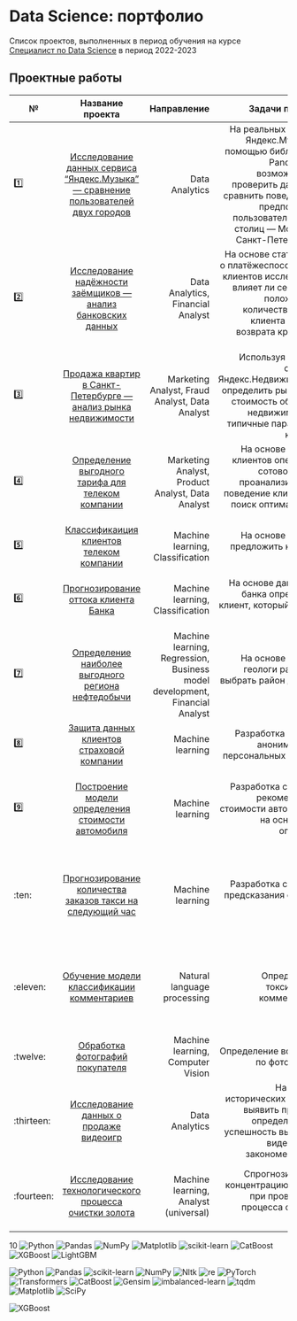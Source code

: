 # Data Science: портфолио
Список проектов, выполненных в период обучения на курсе [Специалист по Data Science](https://practicum.yandex.ru/data-scientist/) в период 2022-2023

## **Проектные работы** 
| №          |                                                                                Название проекта                                                                                |                                                                 Направление |                                                                                                                                                                             Задачи проекта |                                                                                                                                                                                                                                                                                                                                                                                                                                                                                                                                                                                                                                                                                                                                                                                                                                                                                                                                                 Использованные библиотеки |   
|------------|:------------------------------------------------------------------------------------------------------------------------------------------------------------------------------:|----------------------------------------------------------------------------:|-------------------------------------------------------------------------------------------------------------------------------------------------------------------------------------------:|--------------------------------------------------------------------------------------------------------------------------------------------------------------------------------------------------------------------------------------------------------------------------------------------------------------------------------------------------------------------------------------------------------------------------------------------------------------------------------------------------------------------------------------------------------------------------------------------------------------------------------------------------------------------------------------------------------------------------------------------------------------------------------------------------------------------------------------------------------------------------------------------------------------------------------------------------------------------------:|
| :one:      |        [Исследование данных сервиса “Яндекс.Музыка” — сравнение пользователей двух городов](https://github.com/RedAlexDad/YandexPracticum/tree/project_1_yandex_music)         |                                                              Data Analytics | На реальных данных Яндекс.Музыки c помощью библиотеки Pandas и её возможностей проверить данные и сравнить поведение и предпочтения пользователей двух столиц — Москвы и Санкт-Петербурга. |                                                                                                                                                                                                                                                                                                                                                                                                                                                                                                                                                                                                                                                                                                                                                       ![Python](https://img.shields.io/badge/python-3670A0?style=for-the-badge&logo=python&logoColor=ffdd54) ![Pandas](https://img.shields.io/badge/pandas-%23150458.svg?style=for-the-badge&logo=pandas&logoColor=white) |
| :two:      |   [Исследование надёжности заёмщиков — анализ банковских данных](https://github.com/RedAlexDad/YandexPracticum/tree/project_2_investigation_of_the_reliability_of_borrowers)   |                                           Data Analytics, Financial Analyst |                                     На основе статистики о платёжеспособности клиентов исследовать влияет ли семейное положение и количество детей клиента на факт возврата кредита в срок |                                                                                                                                                                                                                                                                                                                                                                                                                                                                                                                                                                                                                                                                                                                                                       ![Python](https://img.shields.io/badge/python-3670A0?style=for-the-badge&logo=python&logoColor=ffdd54) ![Pandas](https://img.shields.io/badge/pandas-%23150458.svg?style=for-the-badge&logo=pandas&logoColor=white) |
| :three:    |             [Продажа квартир в Санкт-Петербурге — анализ рынка недвижимости](https://github.com/RedAlexDad/YandexPracticum/tree/project_3_research_data_analysis)              |                              Marketing Analyst, Fraud Analyst, Data Analyst |                                                             Используя данные сервиса Яндекс.Недвижимость, определить рыночную стоимость объектов недвижимости и типичные параметры квартир |                                                                                                                                                                                                                                                                                                                                                                                                                                                                                                                                                                                                                              ![Python](https://img.shields.io/badge/python-3670A0?style=for-the-badge&logo=python&logoColor=ffdd54) ![Pandas](https://img.shields.io/badge/pandas-%23150458.svg?style=for-the-badge&logo=pandas&logoColor=white) ![Matplotlib](https://img.shields.io/badge/Matplotlib-%23ffffff.svg?style=for-the-badge&logo=Matplotlib&logoColor=black) |
| :four:     |                  [Определение выгодного тарифа для телеком компании](https://github.com/RedAlexDad/YandexPracticum/tree/project_4_statistical_data_analysis)                   |                            Marketing Analyst, Product Analyst, Data Analyst |                                                                          На основе данных клиентов оператора сотовой связи проанализировать поведение клиентов и поиск оптимального тарифа |                                                                                                                                                                                                                                                                                                                                                                                                                                                                                                                   ![Python](https://img.shields.io/badge/python-3670A0?style=for-the-badge&logo=python&logoColor=ffdd54) ![Pandas](https://img.shields.io/badge/pandas-%23150458.svg?style=for-the-badge&logo=pandas&logoColor=white) ![Matplotlib](https://img.shields.io/badge/Matplotlib-%23ffffff.svg?style=for-the-badge&logo=Matplotlib&logoColor=black) ![SciPy](https://img.shields.io/badge/SciPy-%230C55A5.svg?style=for-the-badge&logo=scipy&logoColor=%white) |
| :five:     |                       [Классификаиция клиентов телеком компании](https://github.com/RedAlexDad/YandexPracticum/tree/project_5_recommendation_of_tariffs)                       |                                            Machine learning, Classification |                                                                                                                                                 На основе данных предложить клиенту тариф. |                                                                                                                                                                                                                                                                                                                                                                                                                                                                                                                                                                                                                       ![Python](https://img.shields.io/badge/python-3670A0?style=for-the-badge&logo=python&logoColor=ffdd54) ![Pandas](https://img.shields.io/badge/pandas-%23150458.svg?style=for-the-badge&logo=pandas&logoColor=white) ![scikit-learn](https://img.shields.io/badge/scikit--learn-%23F7931E.svg?style=for-the-badge&logo=scikit-learn&logoColor=white) |
| :six:      |                             [Прогнозирование оттока клиента Банка](https://github.com/RedAlexDad/YandexPracticum/tree/project_6_customer_outflow)                              |                                            Machine learning, Classification |                                                                                                                            На основе данных из банка определить клиент, который может уйти |                                                                                                                                                                                                                                                                                                                                                                                    ![Python](https://img.shields.io/badge/python-3670A0?style=for-the-badge&logo=python&logoColor=ffdd54) ![Pandas](https://img.shields.io/badge/pandas-%23150458.svg?style=for-the-badge&logo=pandas&logoColor=white) ![NumPy](https://img.shields.io/badge/numpy-%23013243.svg?style=for-the-badge&logo=numpy&logoColor=white) ![Matplotlib](https://img.shields.io/badge/Matplotlib-%23ffffff.svg?style=for-the-badge&logo=Matplotlib&logoColor=black) ![scikit-learn](https://img.shields.io/badge/scikit--learn-%23F7931E.svg?style=for-the-badge&logo=scikit-learn&logoColor=white) |
| :seven:    |             [Определение наиболее выгодного региона нефтедобычи](https://github.com/RedAlexDad/YandexPracticum/tree/project_7_choosing_the_location_for_the_well)              | Machine learning, Regression, Business model development, Financial Analyst |                                                                                                                               На основе данных геологи разведки выбрать район добычи нефти |                                                                                                                                                                                                                                                                                                                                                                                                                                                                                              ![Python](https://img.shields.io/badge/python-3670A0?style=for-the-badge&logo=python&logoColor=ffdd54) ![Pandas](https://img.shields.io/badge/pandas-%23150458.svg?style=for-the-badge&logo=pandas&logoColor=white) ![Matplotlib](https://img.shields.io/badge/Matplotlib-%23ffffff.svg?style=for-the-badge&logo=Matplotlib&logoColor=black) ![scikit-learn](https://img.shields.io/badge/scikit--learn-%23F7931E.svg?style=for-the-badge&logo=scikit-learn&logoColor=white) |
| :eight:    |                [Защита данных клиентов страховой компании](https://github.com/RedAlexDad/YandexPracticum/tree/project_8_protection_of_personal_data_of_clients)                |                                                            Machine learning |                                                                                                                                         Разработка модели анонимизации персональных данных |                                                                                                                                                                                                                                                                                                                                                                                                   ![Python](https://img.shields.io/badge/python-3670A0?style=for-the-badge&logo=python&logoColor=ffdd54) ![Pandas](https://img.shields.io/badge/pandas-%23150458.svg?style=for-the-badge&logo=pandas&logoColor=white) ![scikit-learn](https://img.shields.io/badge/scikit--learn-%23F7931E.svg?style=for-the-badge&logo=scikit-learn&logoColor=white) ![NumPy](https://img.shields.io/badge/numpy-%23013243.svg?style=for-the-badge&logo=numpy&logoColor=white) ![LaTeX](https://img.shields.io/badge/latex-%23008080.svg?style=for-the-badge&logo=latex&logoColor=white) |     
| :nine:     |                [Построение модели определения стоимости автомобиля](https://github.com/RedAlexDad/YandexPracticum/tree/project_9_determining_the_cost_of_cars)                 |                                                            Machine learning |                                                                                                                Разработка системы рекомендации стоимости автомобиля на основе его описания |                                                                                                                                                                                                                        ![Python](https://img.shields.io/badge/python-3670A0?style=for-the-badge&logo=python&logoColor=ffdd54) ![Pandas](https://img.shields.io/badge/pandas-%23150458.svg?style=for-the-badge&logo=pandas&logoColor=white) ![scikit-learn](https://img.shields.io/badge/scikit--learn-%23F7931E.svg?style=for-the-badge&logo=scikit-learn&logoColor=white) ![NumPy](https://img.shields.io/badge/numpy-%23013243.svg?style=for-the-badge&logo=numpy&logoColor=white) ![Matplotlib](https://img.shields.io/badge/Matplotlib-%23ffffff.svg?style=for-the-badge&logo=Matplotlib&logoColor=black) ![CatBoost](https://img.shields.io/badge/-CatBoost-blue?style=for-the-badge) ![LightGBM](https://img.shields.io/badge/-LightGBM-orange?style=for-the-badge) |    
| :ten:      |               [Прогнозирование количества заказов такси на следующий час](https://github.com/RedAlexDad/YandexPracticum/tree/project_10_forecasting_taxi_orders)               |                                                            Machine learning |                                                                                                                                             Разработка системы предсказания объема заказа. |                                                                                                        ![Python](https://img.shields.io/badge/python-3670A0?style=for-the-badge&logo=python&logoColor=ffdd54) ![Pandas](https://img.shields.io/badge/pandas-%23150458.svg?style=for-the-badge&logo=pandas&logoColor=white) ![NumPy](https://img.shields.io/badge/numpy-%23013243.svg?style=for-the-badge&logo=numpy&logoColor=white) ![Matplotlib](https://img.shields.io/badge/Matplotlib-%23ffffff.svg?style=for-the-badge&logo=Matplotlib&logoColor=black) ![scikit-learn](https://img.shields.io/badge/scikit--learn-%23F7931E.svg?style=for-the-badge&logo=scikit-learn&logoColor=white) ![CatBoost](https://img.shields.io/badge/-CatBoost-blue?style=for-the-badge) ![XGBoost](https://img.shields.io/badge/XGBoost-%23F0A30A.svg?style=for-the-badge&logo=XGBoost&logoColor=white) ![LightGBM](https://img.shields.io/badge/-LightGBM-orange?style=for-the-badge) |    
| :eleven:   |                        [Обучение модели классификации комментариев](https://github.com/RedAlexDad/YandexPracticum/tree/project_11_project_for_Wikishop)                        |                                                 Natural language processing |                                                                                                                                                       Определение токсичности комментарии. |   ![Python](https://img.shields.io/badge/python-3670A0?style=for-the-badge&logo=python&logoColor=ffdd54) ![Pandas](https://img.shields.io/badge/pandas-%23150458.svg?style=for-the-badge&logo=pandas&logoColor=white) ![scikit-learn](https://img.shields.io/badge/scikit--learn-%23F7931E.svg?style=for-the-badge&logo=scikit-learn&logoColor=white) ![NumPy](https://img.shields.io/badge/numpy-%23013243.svg?style=for-the-badge&logo=numpy&logoColor=white) ![Nltk](https://img.shields.io/badge/-Nltk-green?style=for-the-badge) ![re](https://img.shields.io/badge/-re-yellow?style=for-the-badge) ![PyTorch](https://img.shields.io/badge/PyTorch-%23EE4C2C.svg?style=for-the-badge&logo=PyTorch&logoColor=white) ![Transformers](https://img.shields.io/badge/-Transformers-blueviolet?style=for-the-badge) ![CatBoost](https://img.shields.io/badge/-CatBoost-blue?style=for-the-badge) ![Gensim](https://img.shields.io/badge/-Gensim-grey?style=for-the-badge) |    
| :twelve:   |                                [Обработка фотографий покупателя](https://github.com/RedAlexDad/YandexPracticum/tree/project_12_computer_vision)                                |                                           Machine learning, Computer Vision |                                                                                                                                                         Определение возраста по фотографии |                                                                                                                                                                                                                                                                                                                                                                                                                                                                                                                                                                                                                                                                                                                                                                                                                                                                                                                                                                           |    
| :thirteen: |                              [Исследование данных о продаже видеоигр](https://github.com/RedAlexDad/YandexPracticum/tree/prefabricated_project_1)                              |                                                              Data Analytics |                                                                                На основе исторических данных выявить причину, определяющую успешность выпусков видеоигр по закономерности. |                                                                                                                                                                                                                                                                                                                                                                                                                                                                                                                   ![Python](https://img.shields.io/badge/python-3670A0?style=for-the-badge&logo=python&logoColor=ffdd54) ![Pandas](https://img.shields.io/badge/pandas-%23150458.svg?style=for-the-badge&logo=pandas&logoColor=white) ![Matplotlib](https://img.shields.io/badge/Matplotlib-%23ffffff.svg?style=for-the-badge&logo=Matplotlib&logoColor=black) ![SciPy](https://img.shields.io/badge/SciPy-%230C55A5.svg?style=for-the-badge&logo=scipy&logoColor=%white) |    
| :fourteen: | [Исследование технологического процесса очистки золота](https://github.com/RedAlexDad/YandexPracticum/tree/prefabricated_project_2_gold_mining_industry)                       |                                      Machine learning, Analyst (universal)  |                                                                                                                 Спрогнозировать концентрацию золота при проведении процесса очистки золота |                                                                                                                                                                                                                                                                         ![Python](https://img.shields.io/badge/python-3670A0?style=for-the-badge&logo=python&logoColor=ffdd54) ![Pandas](https://img.shields.io/badge/pandas-%23150458.svg?style=for-the-badge&logo=pandas&logoColor=white) ![NumPy](https://img.shields.io/badge/numpy-%23013243.svg?style=for-the-badge&logo=numpy&logoColor=white) ![Matplotlib](https://img.shields.io/badge/Matplotlib-%23ffffff.svg?style=for-the-badge&logo=Matplotlib&logoColor=black) ![SciPy](https://img.shields.io/badge/SciPy-%230C55A5.svg?style=for-the-badge&logo=scipy&logoColor=%white) ![scikit-learn](https://img.shields.io/badge/scikit--learn-%23F7931E.svg?style=for-the-badge&logo=scikit-learn&logoColor=white) |    



10
![Python](https://img.shields.io/badge/python-3670A0?style=for-the-badge&logo=python&logoColor=ffdd54) ![Pandas](https://img.shields.io/badge/pandas-%23150458.svg?style=for-the-badge&logo=pandas&logoColor=white) ![NumPy](https://img.shields.io/badge/numpy-%23013243.svg?style=for-the-badge&logo=numpy&logoColor=white) ![Matplotlib](https://img.shields.io/badge/Matplotlib-%23ffffff.svg?style=for-the-badge&logo=Matplotlib&logoColor=black) ![scikit-learn](https://img.shields.io/badge/scikit--learn-%23F7931E.svg?style=for-the-badge&logo=scikit-learn&logoColor=white) ![CatBoost](https://img.shields.io/badge/-CatBoost-blue?style=for-the-badge) ![XGBoost](https://img.shields.io/badge/XGBoost-%23F0A30A.svg?style=for-the-badge&logo=XGBoost&logoColor=white) ![LightGBM](https://img.shields.io/badge/-LightGBM-orange?style=for-the-badge)


![Python](https://img.shields.io/badge/python-3670A0?style=for-the-badge&logo=python&logoColor=ffdd54) 
![Pandas](https://img.shields.io/badge/pandas-%23150458.svg?style=for-the-badge&logo=pandas&logoColor=white) 
![scikit-learn](https://img.shields.io/badge/scikit--learn-%23F7931E.svg?style=for-the-badge&logo=scikit-learn&logoColor=white) 
![NumPy](https://img.shields.io/badge/numpy-%23013243.svg?style=for-the-badge&logo=numpy&logoColor=white) 
![Nltk](https://img.shields.io/badge/-Nltk-green?style=for-the-badge) 
![re](https://img.shields.io/badge/-re-yellow?style=for-the-badge) 
![PyTorch](https://img.shields.io/badge/PyTorch-%23EE4C2C.svg?style=for-the-badge&logo=PyTorch&logoColor=white) 
![Transformers](https://img.shields.io/badge/-Transformers-blueviolet?style=for-the-badge) 
![CatBoost](https://img.shields.io/badge/-CatBoost-blue?style=for-the-badge) 
![Gensim](https://img.shields.io/badge/-Gensim-grey?style=for-the-badge) 
![imbalanced-learn](https://img.shields.io/badge/-imbalanced--learn-red?style=for-the-badge) 
![tqdm](https://img.shields.io/badge/-tqdm-succes?style=for-the-badge)
![Matplotlib](https://img.shields.io/badge/Matplotlib-%23ffffff.svg?style=for-the-badge&logo=Matplotlib&logoColor=black) 
![SciPy](https://img.shields.io/badge/SciPy-%230C55A5.svg?style=for-the-badge&logo=scipy&logoColor=%white)


![XGBoost](https://img.shields.io/badge/XGBoost-%23F0A30A.svg?style=for-the-badge&logo=XGBoost&logoColor=white)
